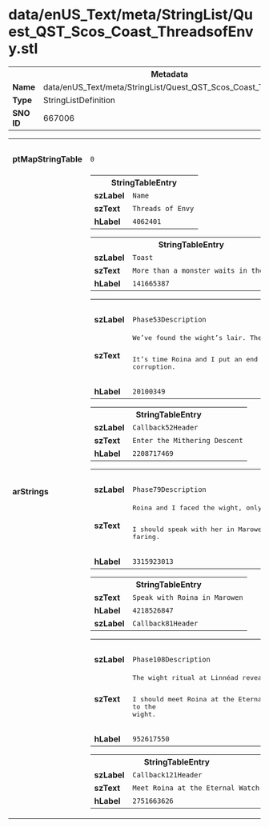 <h1>data/enUS_Text/meta/StringList/Quest_QST_Scos_Coast_ThreadsofEnvy.stl</h1><table><tr><th colspan="100%">Metadata</th></tr><tr><td><b>Name</b></td><td>data/enUS_Text/meta/StringList/Quest_QST_Scos_Coast_ThreadsofEnvy.stl</td></tr><tr><td><b>Type</b></td><td>StringListDefinition</td></tr><tr><td><b>SNO ID</b></td><td>667006</td></tr></table>

<table><tr><th colspan="100%">Fields</th></tr><tr><td><b>ptMapStringTable</b></td><td><code>0</code></td></tr><tr><td><b>arStrings</b></td><td><table><tr><th colspan="100%">StringTableEntry</th></tr><tr><td><b>szLabel</b></td><td><code>Name</code></td></tr><tr><td><b>szText</b></td><td><code>Threads of Envy</code></td></tr><tr><td><b>hLabel</b></td><td><code>4062401</code></td></tr></table>


<table><tr><th colspan="100%">StringTableEntry</th></tr><tr><td><b>szLabel</b></td><td><code>Toast</code></td></tr><tr><td><b>szText</b></td><td><code>More than a monster waits in the deep.</code></td></tr><tr><td><b>hLabel</b></td><td><code>141665387</code></td></tr></table>


<table><tr><th colspan="100%">StringTableEntry</th></tr><tr><td><b>szLabel</b></td><td><code>Phase53Description</code></td></tr><tr><td><b>szText</b></td><td><pre>We’ve found the wight’s lair. The fiend hides deep beneath Eternal Watch, thriving in the murk. 

It’s time Roina and I put an end to the wight’s corruption.</pre></td></tr><tr><td><b>hLabel</b></td><td><code>20100349</code></td></tr></table>


<table><tr><th colspan="100%">StringTableEntry</th></tr><tr><td><b>szLabel</b></td><td><code>Callback52Header</code></td></tr><tr><td><b>szText</b></td><td><code>Enter the Mithering Descent</code></td></tr><tr><td><b>hLabel</b></td><td><code>2208717469</code></td></tr></table>


<table><tr><th colspan="100%">StringTableEntry</th></tr><tr><td><b>szLabel</b></td><td><code>Phase79Description</code></td></tr><tr><td><b>szText</b></td><td><pre>Roina and I faced the wight, only to find that the creature was her mother—twisted by its corruption. Though we defeated the fiend, Roina is clearly troubled by the revelation.

I should speak with her in Marowen and see how she’s faring.</pre></td></tr><tr><td><b>hLabel</b></td><td><code>3315923013</code></td></tr></table>


<table><tr><th colspan="100%">StringTableEntry</th></tr><tr><td><b>szText</b></td><td><code>Speak with Roina in Marowen</code></td></tr><tr><td><b>hLabel</b></td><td><code>4218526847</code></td></tr><tr><td><b>szLabel</b></td><td><code>Callback81Header</code></td></tr></table>


<table><tr><th colspan="100%">StringTableEntry</th></tr><tr><td><b>szLabel</b></td><td><code>Phase108Description</code></td></tr><tr><td><b>szText</b></td><td><pre>The wight ritual at Linnéad revealed a statue of the fiend and knowledge of its lair in the far north. It also spoke of a test—but that did not give Roina pause.

I should meet Roina at the Eternal Watch. Together, we’ll put an end to the wight.</pre></td></tr><tr><td><b>hLabel</b></td><td><code>952617550</code></td></tr></table>


<table><tr><th colspan="100%">StringTableEntry</th></tr><tr><td><b>szLabel</b></td><td><code>Callback121Header</code></td></tr><tr><td><b>szText</b></td><td><code>Meet Roina at the Eternal Watch</code></td></tr><tr><td><b>hLabel</b></td><td><code>2751663626</code></td></tr></table>


</td></tr></table>

